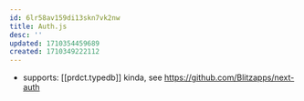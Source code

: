 ```yaml
---
id: 6lr58av159di13skn7vk2nw
title: Auth.js
desc: ''
updated: 1710354459689
created: 1710349222112
---
```


- supports: [[prdct.typedb]] kinda, see https://github.com/Blitzapps/next-auth